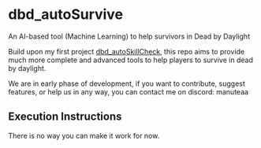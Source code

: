 # dbd_autoSurvive
An AI-based tool (Machine Learning) to help survivors in Dead by Daylight

Build upon my first project [dbd_autoSkillCheck](https://github.com/Manuteaa/dbd_autoSkillCheck), this repo aims to provide much more complete and advanced tools to help players to survive in dead by daylight.

We are in early phase of development, if you want to contribute, suggest features, or help us in any way, you can contact me on discord: manuteaa



## Execution Instructions

There is no way you can make it work for now.
